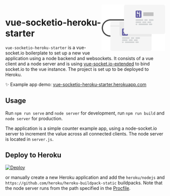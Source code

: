 <img src="icon.svg" align="right" width="200" height="145" />

# vue-socketio-heroku-starter

`vue-socketio-heroku-starter` is a vue-socket.io boilerplate to set up a new vue application using a node backend and websockets. It consists of a vue client and a node server and is using [vue-socket.io-extended](https://github.com/probil/vue-socket.io-extended) to bind socket.io to the vue instance. The project is set up to be deployed to Heroku.

:sparkles: Example app demo:
[vue-socketio-heroku-starter.herokuapp.com](https://vue-socketio-heroku-starter.herokuapp.com/)

## Usage

Run `npm run serve` and `node server` for development, run `npm run build` and `node server` for production.

The application is a simple counter example app, using a node-socket.io server to increment the value across all connected clients. The node server is located in `server.js`.

## Deploy to Heroku

[![Deploy](https://www.herokucdn.com/deploy/button.svg)](https://heroku.com/deploy?template=https://github.com/alexwidua/vue-socketio-heroku-starter)

or manually create a new Heroku application and add the `heroku/nodejs` and `https://github.com/heroku/heroku-buildpack-static` buildpacks. Note that
the node server runs from the path specified in the [Procfile](https://heroku-vue-socket-test.herokuapp.com/).
